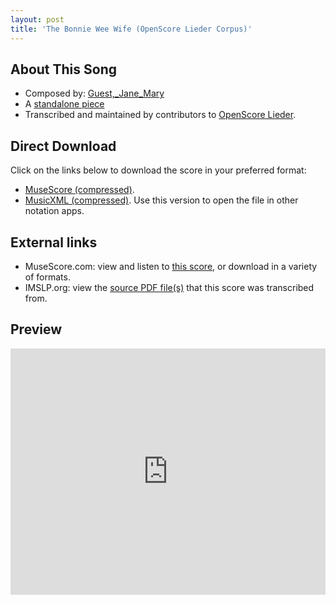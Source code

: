 ```yaml
---
layout: post
title: 'The Bonnie Wee Wife (OpenScore Lieder Corpus)'
---
```


## About This Song

- Composed by: [Guest,_Jane_Mary](https://fourscoreandmore.org/openscore/lieder/Guest,_Jane_Mary)
- A [standalone piece](https://fourscoreandmore.org/openscore/lieder/Guest,_Jane_Mary/_)
- Transcribed and maintained by contributors to [OpenScore Lieder].

[OpenScore Lieder]: https://musescore.com/openscore-lieder-corpus

## Direct Download

Click on the links below to download the score in your preferred format:
- [MuseScore (compressed)](https://github.com/openscore/lieder/blob/main/scores/Guest,_Jane_Mary/_/The_Bonnie_Wee_Wife/lc6621051.mscz?raw=true).
- [MusicXML (compressed)](https://github.com/openscore/lieder/blob/main/scores/Guest,_Jane_Mary/_/The_Bonnie_Wee_Wife/lc6621051.mxl?raw=true). Use this version to open the file in other notation apps.

## External links

- MuseScore.com: view and listen to [this score][MuseScore], or download in a variety of formats.
- IMSLP.org: view the [source PDF file(s)][IMSLP] that this score was transcribed from.

[MuseScore]: https://musescore.com/score/6621051
[IMSLP]: https://imslp.org/wiki/Special:ReverseLookup/661154

## Preview

<iframe width="100%" height="394" src="https://musescore.com/openscore-lieder-corpus/scores/6621051/embed" frameborder="0" allowfullscreen allow="autoplay; fullscreen"></iframe>
